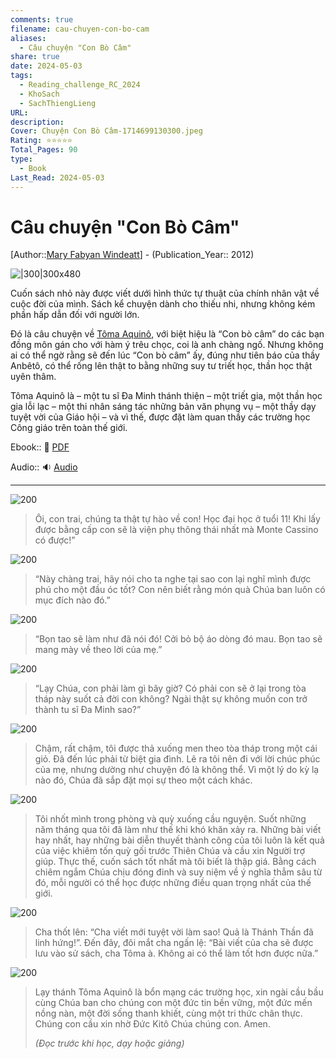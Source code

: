 ```yaml
---
comments: true
filename: cau-chuyen-con-bo-cam
aliases:
  - Câu chuyện "Con Bò Câm"
share: true
date: 2024-05-03
tags:
  - Reading_challenge_RC_2024
  - KhoSach
  - SachThiengLieng
URL:
description:
Cover: Chuyện Con Bò Câm-1714699130300.jpeg
Rating: ⭐⭐⭐⭐⭐
Total_Pages: 90
type:
  - Book
Last_Read: 2024-05-03
---
```

# Câu chuyện "Con Bò Câm"  
  
[Author::[Mary Fabyan Windeatt](Mary%20Fabyan%20Windeatt.md)] - (Publication_Year:: 2012)  
  
![|300|300x480](https://i.imgur.com/ONw7Bkh.png)  
  
Cuốn sách nhỏ này được viết dưới hình thức tự thuật của chính nhân vật về cuộc đời của mình. Sách kể chuyện dành cho thiếu nhi, nhưng không kém phần hấp dẫn đối với người lớn.  
  
Đó là câu chuyện về [Tôma Aquinô](../../Thomas-Aquinas.md), với biệt hiệu là “Con bò câm” do các bạn đồng môn gán cho với hàm ý trêu chọc, coi là anh chàng ngố. Nhưng không ai có thể ngờ rằng sẽ đến lúc “Con bò câm” ấy, đúng như tiên báo của thầy Anbêtô, có thể rống lên thật to bằng những suy tư triết học, thần học thật uyên thâm.  
  
Tôma Aquinô là – một tu sĩ Đa Minh thánh thiện – một triết gia, một thần học gia lỗi lạc – một thi nhân sáng tác những bản văn phụng vụ – một thầy dạy tuyệt vời của Giáo hội – và vì thế, được đặt làm quan thầy các trường học Công giáo trên toàn thế giới.  
  
Ebook:: 📙 [PDF](https://onedrive.live.com/download?resid=E92BC60129512289%21204&authkey=!AHhkXQy61fHATCI&em=2)  
  
Audio:: 🔉 [Audio](https://youtu.be/NvcAV6I6uwg)  
  
---  
![200](https://i.imgur.com/C4LWnyH.png)  
  
> Ôi, con trai, chúng ta thật tự hào về con! Học đại học ở tuổi 11! Khi lấy được bằng cấp con sẽ là viện phụ thông thái nhất mà Monte Cassino có được!”  
  
![200](https://i.imgur.com/CT9RQOB.png)  
  
> “Này chàng trai, hãy nói cho ta nghe tại sao con lại nghĩ mình được phú cho một đầu óc tốt? Con nên biết rằng món quà Chúa ban luôn có mục đích nào đó.”  
  
![200](https://i.imgur.com/p0G4vux.png)  
  
> “Bọn tao sẽ làm như đã nói đó! Cởi bỏ bộ áo dòng đó mau. Bọn tao sẽ mang mày về theo lời của mẹ.”  
  
![200](https://i.imgur.com/z0R2r1u.png)  
  
> “Lạy Chúa, con phải làm gì bây giờ? Có phải con sẽ ở lại trong tòa tháp này suốt cả đời con không? Ngài thật sự không muốn con trở thành tu sĩ Đa Minh sao?”  
  
![200](https://i.imgur.com/oxXJPdP.png)  
  
> Chậm, rất chậm, tôi được thả xuống men theo tòa tháp trong một cái giỏ. Đã đến lúc phải từ biệt gia đình. Lẽ ra tôi nên đi với lời chúc phúc của mẹ, nhưng dường như chuyện đó là không thể. Vì một lý do kỳ lạ nào đó, Chúa đã sắp đặt mọi sự theo một cách khác.  
  
![200](https://i.imgur.com/43WYH3P.png)  
  
> Tôi nhốt mình trong phòng và quỳ xuống cầu nguyện. Suốt những năm tháng qua tôi đã làm như thế khi khó khăn xảy ra. Những bài viết hay nhất, hay những bài diễn thuyết thành công của tôi luôn là kết quả của việc khiêm tốn quỳ gối trước Thiên Chúa và cầu xin Người trợ giúp. Thực thế, cuốn sách tốt nhất mà tôi biết là thập giá. Bằng cách chiêm ngắm Chúa chịu đóng đinh và suy niệm về ý nghĩa thẳm sâu từ đó, mỗi người có thể học được những điều quan trọng nhất của thế giới.  
  
![200](https://i.imgur.com/1y1jJkL.png)  
  
> Cha thốt lên: “Cha viết mới tuyệt vời làm sao! Quả là Thánh Thần đã linh hứng!”. Đến đây, đôi mắt cha ngấn lệ: “Bài viết của cha sẽ được lưu vào sử sách, cha Tôma à. Không ai có thể làm tốt hơn được nữa.”  
  
![200](https://i.imgur.com/ysPsItk.png)  
  
> Lạy thánh Tôma Aquinô là bổn mạng các trường học, xin ngài cầu bầu cùng Chúa ban cho chúng con một đức tin bền vững, một đức mến nồng nàn, một đời sống thanh khiết, cùng một tri thức chân thực. Chúng con cầu xin nhờ Đức Kitô Chúa chúng con. Amen.  
>   
> *(Đọc trước khi học, dạy hoặc giảng)*